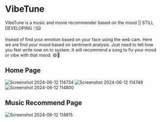 # VibeTune
VibeTune is a music and movie recommender based on the mood || STILL DEVELOPING 🖱️⌨️

Insead of find your emotion based on your face using the web cam. Here we are find your mood based on sentiment analysis. Just need to tell how you feel write now on to system. It will recommend a song to fix your mood or vibe with that mood. 😄💜

Home Page
-------------------------
![Screenshot 2024-06-12 114734](https://github.com/TharU0418/VibeTune/assets/101709936/83aa9277-7c7c-4a1d-bdcd-56f207fa5950)
![Screenshot 2024-06-12 114749](https://github.com/TharU0418/VibeTune/assets/101709936/353254d5-3743-4806-a6bf-b98efb96284e)
![Screenshot 2024-06-12 114800](https://github.com/TharU0418/VibeTune/assets/101709936/f6796d50-8be6-4847-9a03-a5ee40826c45)

Music Recommend Page
--------------------------
![Screenshot 2024-06-12 114815](https://github.com/TharU0418/VibeTune/assets/101709936/50db2c55-7441-4bc6-b65b-b83c2f4f778f)

